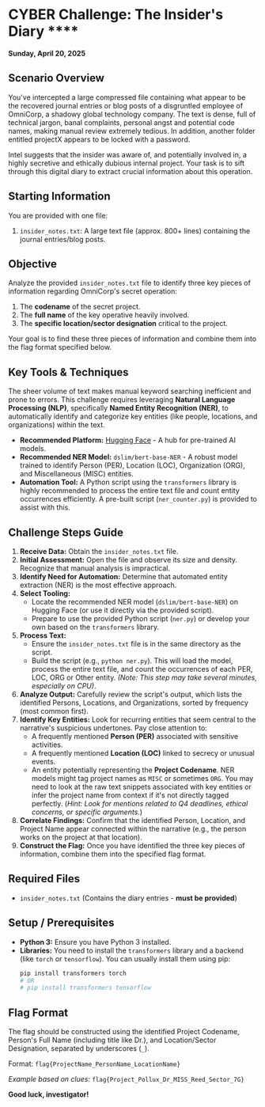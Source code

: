 # CYBER Challenge: The Insider's Diary ****

**Sunday, April 20, 2025**

## Scenario Overview

You've intercepted a large compressed file containing what appear to be the recovered journal entries or blog posts of a disgruntled employee of OmniCorp, a shadowy global technology company. The text is dense, full of technical jargon, banal complaints, personal angst and potential code names, making manual review extremely tedious. In addition, another folder entitled projectX appears to be locked with a password.

Intel suggests that the insider was aware of, and potentially involved in, a highly secretive and ethically dubious internal project. Your task is to sift through this digital diary to extract crucial information about this operation.

## Starting Information

You are provided with one file:

1.  `insider_notes.txt`: A large text file (approx. 800+ lines) containing the journal entries/blog posts.

## Objective

Analyze the provided `insider_notes.txt` file to identify three key pieces of information regarding OmniCorp's secret operation:

1.  The **codename** of the secret project.
2.  The **full name** of the key operative heavily involved.
3.  The **specific location/sector designation** critical to the project.

Your goal is to find these three pieces of information and combine them into the flag format specified below.

## Key Tools & Techniques

The sheer volume of text makes manual keyword searching inefficient and prone to errors. This challenge requires leveraging **Natural Language Processing (NLP)**, specifically **Named Entity Recognition (NER)**, to automatically identify and categorize key entities (like people, locations, and organizations) within the text.

* **Recommended Platform:** [Hugging Face](https://huggingface.co/) - A hub for pre-trained AI models.
* **Recommended NER Model:** `dslim/bert-base-NER` - A robust model trained to identify Person (PER), Location (LOC), Organization (ORG), and Miscellaneous (MISC) entities.
* **Automation Tool:** A Python script using the `transformers` library is highly recommended to process the entire text file and count entity occurrences efficiently. A pre-built script (`ner_counter.py`) is provided to assist with this.

## Challenge Steps Guide

1.  **Receive Data:** Obtain the `insider_notes.txt` file.
2.  **Initial Assessment:** Open the file and observe its size and density. Recognize that manual analysis is impractical.
3.  **Identify Need for Automation:** Determine that automated entity extraction (NER) is the most effective approach.
4.  **Select Tooling:**
    * Locate the recommended NER model (`dslim/bert-base-NER`) on Hugging Face (or use it directly via the provided script).
    * Prepare to use the provided Python script (`ner.py`) or develop your own based on the `transformers` library.
5.  **Process Text:**
    * Ensure the `insider_notes.txt` file is in the same directory as the script.
    * Build the script (e.g., `python ner.py`). This will load the model, process the entire text file, and count the occurrences of each PER, LOC, ORG or Other entity. *(Note: This step may take several minutes, especially on CPU)*.
6.  **Analyze Output:** Carefully review the script's output, which lists the identified Persons, Locations, and Organizations, sorted by frequency (most common first).
7.  **Identify Key Entities:** Look for recurring entities that seem central to the narrative's suspicious undertones. Pay close attention to:
    * A frequently mentioned **Person (PER)** associated with sensitive activities.
    * A frequently mentioned **Location (LOC)** linked to secrecy or unusual events.
    * An entity potentially representing the **Project Codename**. NER models might tag project names as `MISC` or sometimes `ORG`. You may need to look at the raw text snippets associated with key entities or infer the project name from context if it's not directly tagged perfectly. (*Hint: Look for mentions related to Q4 deadlines, ethical concerns, or specific arguments.*)
8.  **Correlate Findings:** Confirm that the identified Person, Location, and Project Name appear connected within the narrative (e.g., the person works on the project at that location).
9.  **Construct the Flag:** Once you have identified the three key pieces of information, combine them into the specified flag format.

## Required Files

* `insider_notes.txt` (Contains the diary entries - **must be provided**)

## Setup / Prerequisites

* **Python 3:** Ensure you have Python 3 installed.
* **Libraries:** You need to install the `transformers` library and a backend (like `torch` or `tensorflow`). You can usually install them using pip:
    ```bash
    pip install transformers torch
    # OR
    # pip install transformers tensorflow
    ```

## Flag Format

The flag should be constructed using the identified Project Codename, Person's Full Name (including title like Dr.), and Location/Sector Designation, separated by underscores (`_`).

Format: `flag{ProjectName_PersonName_LocationName}`

*Example based on clues:* `flag{Project_Pollux_Dr_MISS_Reed_Sector_7G}`

**Good luck, investigator!**
